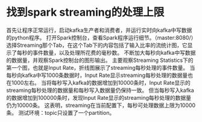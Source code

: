 # 找到spark streaming的处理上限
首先让程序正常运行，启动kafka生产者和消费者，并运行实时向kafka中写数据的python程序。
打开Spark控制台，查看Spark程序运行细节。（master:8080/）
选择Streaming那个Tab，在这个Tab下的内容包括了输入比率的流统计图，它显示了每秒的事件数量，以及处理所花费的毫秒数。
不断加大每秒向kafka中写数据的数据量，并观察Spark控制台的图形输出。
主要观察Streaming Statistics下的第一个图，也就是Input Rate，折线图展示了streaming每秒处理的事件数量。
当每秒向kafka中写1000条数据时，Input Rate显示streaming每秒处理的数据量也在1000左右。
当将每秒写入kafka的数据增加到10000条时，Input Rate显示的streaming每秒处理的数据量和每秒写入数据量仍保持一致。
但当每秒写入kafka的数据增加到100000条时，发现Input Rate显示的streaming每秒处理的数据量仍为10000条。
这表明，streaming在当前配置下，每秒可处理数据上限为10000条。
测试环境：topic只设置了一个partition。
